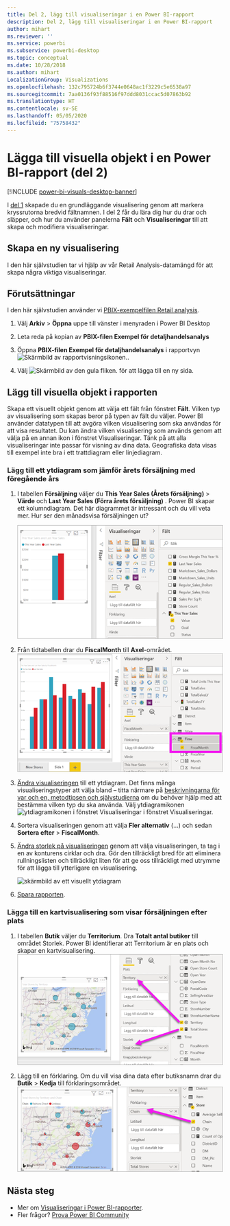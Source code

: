```yaml
---
title: Del 2, lägg till visualiseringar i en Power BI-rapport
description: Del 2, lägg till visualiseringar i en Power BI-rapport
author: mihart
ms.reviewer: ''
ms.service: powerbi
ms.subservice: powerbi-desktop
ms.topic: conceptual
ms.date: 10/28/2018
ms.author: mihart
LocalizationGroup: Visualizations
ms.openlocfilehash: 132c795724b6f3744e0648ac1f3229c5e6538a97
ms.sourcegitcommit: 7aa0136f93f88516f97ddd8031ccac5d07863b92
ms.translationtype: HT
ms.contentlocale: sv-SE
ms.lasthandoff: 05/05/2020
ms.locfileid: "75758432"
---
```

# <a name="add-visuals-to-a-power-bi-report-part-2"></a>Lägga till visuella objekt i en Power BI-rapport (del 2)

[!INCLUDE [power-bi-visuals-desktop-banner](../includes/power-bi-visuals-desktop-banner.md)]

I [del 1](power-bi-report-add-visualizations-i.md) skapade du en grundläggande visualisering genom att markera kryssrutorna bredvid fältnamnen.  I del 2 får du lära dig hur du drar och släpper, och hur du använder panelerna **Fält** och **Visualiseringar** till att skapa och modifiera visualiseringar.


## <a name="create-a-new-visualization"></a>Skapa en ny visualisering
I den här självstudien tar vi hjälp av vår Retail Analysis-datamängd för att skapa några viktiga visualiseringar.

## <a name="prerequisites"></a>Förutsättningar

I den här självstudien använder vi [PBIX-exempelfilen Retail analysis](https://download.microsoft.com/download/9/6/D/96DDC2FF-2568-491D-AAFA-AFDD6F763AE3/Retail%20Analysis%20Sample%20PBIX.pbix).

1. Välj **Arkiv** > **Öppna** uppe till vänster i menyraden i Power BI Desktop
   
2. Leta reda på kopian av **PBIX-filen Exempel för detaljhandelsanalys**

1. Öppna **PBIX-filen Exempel för detaljhandelsanalys** i rapportvyn ![Skärmbild av rapportvisningsikonen.](media/power-bi-visualization-kpi/power-bi-report-view.png).

1. Välj ![Skärmbild av den gula fliken.](media/power-bi-visualization-kpi/power-bi-yellow-tab.png) för att lägga till en ny sida.

## <a name="add-visualizations-to-the-report"></a>Lägg till visuella objekt i rapporten

Skapa ett visuellt objekt genom att välja ett fält från fönstret **Fält**. Vilken typ av visualisering som skapas beror på typen av fält du väljer. Power BI använder datatypen till att avgöra vilken visualisering som ska användas för att visa resultatet. Du kan ändra vilken visualisering som används genom att välja på en annan ikon i fönstret Visualiseringar. Tänk på att alla visualiseringar inte passar för visning av dina data. Geografiska data visas till exempel inte bra i ett trattdiagram eller linjediagram. 


### <a name="add-an-area-chart-that-looks-at-this-years-sales-compared-to-last-year"></a>Lägg till ett ytdiagram som jämför årets försäljning med föregående års

1. I tabellen **Försäljning** väljer du **This Year Sales (Årets försäljning)**  > **Värde** och **Last Year Sales (Förra årets försäljning)** . Power BI skapar ett kolumndiagram.  Det här diagrammet är intressant och du vill veta mer. Hur ser den månadsvisa försäljningen ut?  
   
   ![Skärmbild med ett kolumndiagram](media/power-bi-report-add-visualizations-ii/power-bi-start.png)

2. Från tidtabellen drar du **FiscalMonth** till **Axel**-området.  
   ![Skärmbild med ett kolumndiagram där FiscalMonth är en axel](media/power-bi-report-add-visualizations-ii/power-bi-fiscalmonth.png)

3. [Ändra visualiseringen](power-bi-report-change-visualization-type.md) till ett ytdiagram.  Det finns många visualiseringstyper att välja bland – titta närmare på [beskrivningarna för var och en, metodtipsen och självstudierna](power-bi-visualization-types-for-reports-and-q-and-a.md) om du behöver hjälp med att bestämma vilken typ du ska använda. Välj ytdiagramikonen ![ytdiagramikonen i fönstret Visualiseringar](media/power-bi-report-add-visualizations-ii/power-bi-area-chart.png) i fönstret Visualiseringar.

4. Sortera visualiseringen genom att välja **Fler alternativ** (...) och sedan **Sortera efter** >  **FiscalMonth**.

5. [Ändra storlek på visualiseringen](power-bi-visualization-move-and-resize.md) genom att välja visualiseringen, ta tag i en av konturens cirklar och dra. Gör den tillräckligt bred för att eliminera rullningslisten och tillräckligt liten för att ge oss tillräckligt med utrymme för att lägga till ytterligare en visualisering.
   
   ![skärmbild av ett visuellt ytdiagram](media/power-bi-report-add-visualizations-ii/pbi_part2_7b.png)
6. [Spara rapporten](../service-report-save.md).

### <a name="add-a-map-visualization-that-looks-at-sales-by-location"></a>Lägga till en kartvisualisering som visar försäljningen efter plats

1. I tabellen **Butik** väljer du **Territorium**. Dra **Totalt antal butiker** till området Storlek. Power BI identifierar att Territorium är en plats och skapar en kartvisualisering.  
   ![Ytdiagram](media/power-bi-report-add-visualizations-ii/power-bi-map1.png)

2. Lägg till en förklaring.  Om du vill visa dina data efter butiksnamn drar du **Butik** > **Kedja** till förklaringsområdet.  
   ![rapportarbetsyta med enpil från Kedja i fältlistan till Kedja i förklaringsbucketen](media/power-bi-report-add-visualizations-ii/power-bi-chain.png)

## <a name="next-steps"></a>Nästa steg
* Mer om [Visualiseringar i Power BI-rapporter](power-bi-report-visualizations.md).  
* Fler frågor? [Prova Power BI Community](https://community.powerbi.com/)

